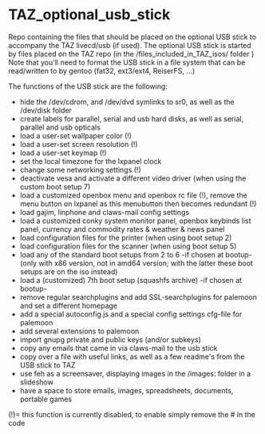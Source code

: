 # TAZ_optional_usb_stick
Repo containing the files that should be placed on the optional USB stick to accompany the TAZ livecd/usb (if used).
The optional USB stick is started by files placed on the TAZ repo (in the /files_included_in_TAZ_isos/ folder )
Note that you'll need to format the USB stick in a file system that can be read/written to by gentoo (fat32, ext3/ext4, ReiserFS, ...)

The functions of the USB stick are the following:
* hide the /dev/cdrom, and /dev/dvd symlinks to sr0, as well as the /dev/disk folder
* create labels for parallel, serial and usb hard disks, as well as serial, parallel and usb opticals
* load a user-set wallpaper color (!)
* load a user-set screen resolution (!)
* load a user-set keymap (!)
* set the local timezone for the lxpanel clock
* change some networking settings (!)
* deactivate vesa and activate a different video driver (when using the custom boot setup 7)
* load a customized openbox menu and openbox rc file (!), remove the menu button on lxpanel as this menubutton then becomes redundant (!)
* load gajim, linphone and claws-mail config settings
* load a customized conky system monitor panel, openbox keybinds list panel, currency and commodity rates & weather & news panel
* load configuration files for the printer (when using boot setup 2)
* load configuration files for the scanner (when using boot setup 5)
* load any of the standard boot setups from 2 to 6 -if chosen at bootup- (only with x86 version, not in amd64 version; with the latter these boot setups are on the iso instead)
* load a (customized) 7th boot setup (squashfs archive) -if chosen at bootup-
* remove regular searchplugins and add SSL-searchplugins for palemoon and set a different homepage
* add a special autoconfig.js and a special config settings cfg-file for palemoon
* add several extensions to palemoon
* import gnupg private and public keys (and/or subkeys)
* copy any emails that came in via claws-mail to the usb stick
* copy over a file with useful links, as well as a few readme's from the USB stick to TAZ
* use feh as a screensaver, displaying images in the /images: folder in a slideshow
* have a space to store emails, images, spreadsheets, documents, portable games

(!)= this function is currently disabled, to enable simply remove the # in the code
